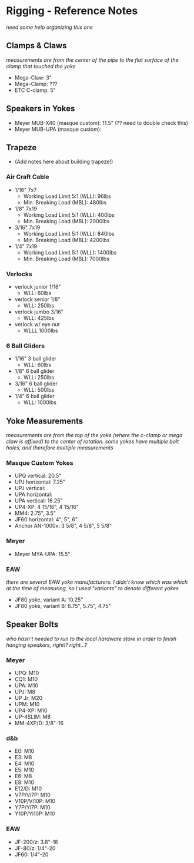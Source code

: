 # Rigging - Reference Notes

*need some help organizing this one*

## Clamps & Claws
*measurements are from the center of the pipe to the flat surface of the clamp that touched the yoke*
* Mega-Claw: 3"
* Mega-Clamp: ???
* ETC C-clamp: 5"


## Speakers in Yokes
* Meyer MUB-X40 (masque custom): 11.5" (?? need to double check this)
* Meyer MUB-UPA (masque custom): 


## Trapeze
* (Add notes here about building trapeze!)

### Air Craft Cable
* 1/16" 7x7
	* Working Load Limit 5:1 (WLL): 96lbs
	* Min. Breaking Load (MBL): 480lbs
* 1/8" 7x19
	* Working Load Limit 5:1 (WLL): 400lbs
	* Min. Breaking Load (MBL): 2000lbs
* 3/16" 7x19
	* Working Load Limit 5:1 (WLL): 840lbs
	* Min. Breaking Load (MBL): 4200lbs
* 1/4" 7x19
	* Working Load Limit 5:1 (WLL): 1400lbs
	* Min. Breaking Load (MBL): 7000lbs

### Verlocks
* verlock junior 1/16"
	* WLL: 60lbs
* verlock senior 1/8"
	* WLL: 250lbs
* verlock jumbo 3/16"
	* WLL: 425lbs
* verlock w/ eye nut
	* WLLL 1000lbs

### 6 Ball Gliders
* 1/16" 3 ball glider
	* WLL: 60lbs
* 1/8" 6 ball glider
	* WLL: 250lbs
* 3/16" 6 ball glider
	* WLL: 500lbs
* 1/4" 6 ball glider
	* WLL: 1000lbs

## Yoke Measurements
*measurements are from the top of the yoke (where the c-clamp or mega claw is affixed) to the center of rotation. some yokes have multiple bolt holes, and therefore multiple measurements*

### Masque Custom Yokes
* UPQ vertical: 20.5"
* UPJ horizontal: 7.25"
* UPJ vertical:
* UPA horizontal:
* UPA vertical: 16.25"
* UP4-XP: 4 15/16", 4 15/16"
* MM4: 2.75", 3.5"
* JF60 horizontal: 4", 5", 6"
* Anchor AN-1000x: 3 5/8", 4 5/8", 5 5/8"

### Meyer
* Meyer MYA-UPA: 15.5"

### EAW
*there are several EAW yoke manufacturers. I didn't know which was which at the time of measuring, so I used "variants" to denote different yokes*
* JF80 yoke, variant A: 10.25"
* JF80 yoke, variant B: 6.75", 5.75", 4.75"


## Speaker Bolts
*who hasn't needed to run to the local hardware store in order to finish hanging speakers, right!? right...?*

### Meyer
* UPQ: M10
* CQ1: M10
* UPA: M10
* UPJ: M8
* UP Jr: M20
* UPM: M10
* UP4-XP: M10
* UP-4SLIM: M8
* MM-4XP/D: 3/8"-16

### d&b
* E0: M10
* E3: M8
* E4: M10
* E5: M10
* E6: M8
* E8: M10
* E12/D: M10
* V7P/Vi7P: M10
* V10P/Vi10P: M10
* Y7P/Yi7P: M10
* Y10P/Yi10P: M10


### EAW
* JF-200/z: 3.8"-16
* JF-80/z: 1/4"-20
* JF60: 1/4"-20